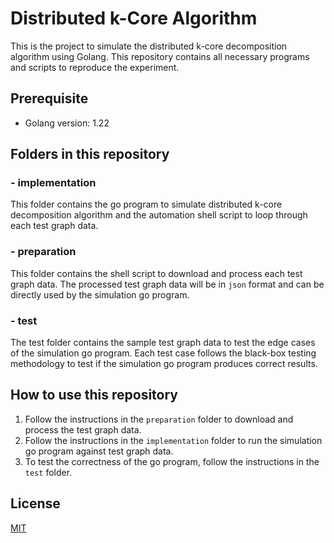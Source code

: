 # Distributed k-Core Algorithm
This is the project to simulate the distributed k-core decomposition algorithm using Golang.
This repository contains all necessary programs and scripts to reproduce the experiment.
## Prerequisite
- Golang version: 1.22

## Folders in this repository

### - implementation
This folder contains the go program to simulate distributed k-core decomposition algorithm and
the automation shell script to loop through each test graph data.
### - preparation
This folder contains the shell script to download and process each test graph data.
The processed test graph data will be in `json` format and can be directly used by the simulation go program.
### - test
The test folder contains the sample test graph data to test the edge cases of the simulation go program.
Each test case follows the black-box testing methodology to test if the simulation go program produces correct results.
## How to use this repository
1. Follow the instructions in the `preparation` folder to download and process the test graph data.
2. Follow the instructions in the `implementation` folder to run the simulation go program against test graph data.
3. To test the correctness of the go program, follow the instructions in the `test` folder.

## License

[MIT](https://choosealicense.com/licenses/mit/)



